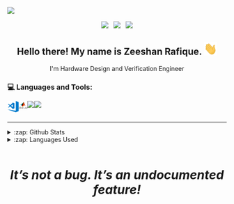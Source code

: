 ![](https://visitor-badge.glitch.me/badge?page_id=)
<p align='center'>
<a href="https://twitter.com/zeeshanrafiq23"><img height="30" src="https://github.com/stephenajulu/WaylonWalker/blob/main/icon/twitter.png?raw=true"></a>&nbsp;&nbsp;
<a href="https://instagram.com/zeeshanrafique23"><img height="30" src="https://github.com/stephenajulu/WaylonWalker/blob/main/icon/instagram.jpg?raw=true"></a>&nbsp;&nbsp;
<a href="https://www.linkedin.com/in/zeeshanrafique23/"><img height="30" src="https://github.com/stephenajulu/WaylonWalker/blob/main/icon/linkedin.png?raw=true"></a>
</p>

<h2 align="center">Hello there! My name is Zeeshan Rafique. <img src="https://raw.githubusercontent.com/ABSphreak/ABSphreak/master/gifs/Hi.gif" width="30px"></h2>
<p align="center">I'm Hardware Design and Verification Engineer</p>

### 💻 Languages and Tools: 

<img align="left" alt="Visual Studio Code" width="26px" src="https://raw.githubusercontent.com/github/explore/80688e429a7d4ef2fca1e82350fe8e3517d3494d/topics/visual-studio-code/visual-studio-code.png" />
<img align="left" height="20" src="https://raw.githubusercontent.com/github/explore/80688e429a7d4ef2fca1e82350fe8e3517d3494d/topics/matlab/matlab.png">
<img align="left" height="20" src="https://www.flaticon.com/svg/static/icons/svg/2111/2111425.svg">
<img align="left" height="20" src="https://tinyurl.com/y4mnauc3">

<br />

<br />

___

<details>
  <summary>:zap: Github Stats</summary>
  
<a href="https://github.com/zeeshanrafique23/github-readme-stats">
  <img align="center" src="https://github-readme-stats.vercel.app/api?username=zeeshanrafique23&show_icons=true&include_all_commits=true&hide_border=true" alt="Zeeshan's github stats" />
</a>
</details>

<details>
  <summary>:zap: Languages Used</summary>
<a href="https://github.com/zeeshanrafique23/github-readme-stats">
  <img align="center" src="https://github-readme-stats.vercel.app/api/top-langs/?username=zeeshanrafique23&layout=compact&hide_border=true" />
</a>
</details>

<br />
 
<h1 align='center'><i>It’s not a bug. It’s an undocumented feature!</i></h1>


